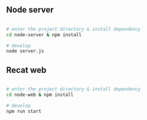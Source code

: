 ## Node server

```bash

# enter the project directory & install dependency
cd node-server & npm install

# develop
node server.js

```

## Recat web
```bash

# enter the project directory & install dependency
cd node-web & npm install

# develop
npm run start

```
